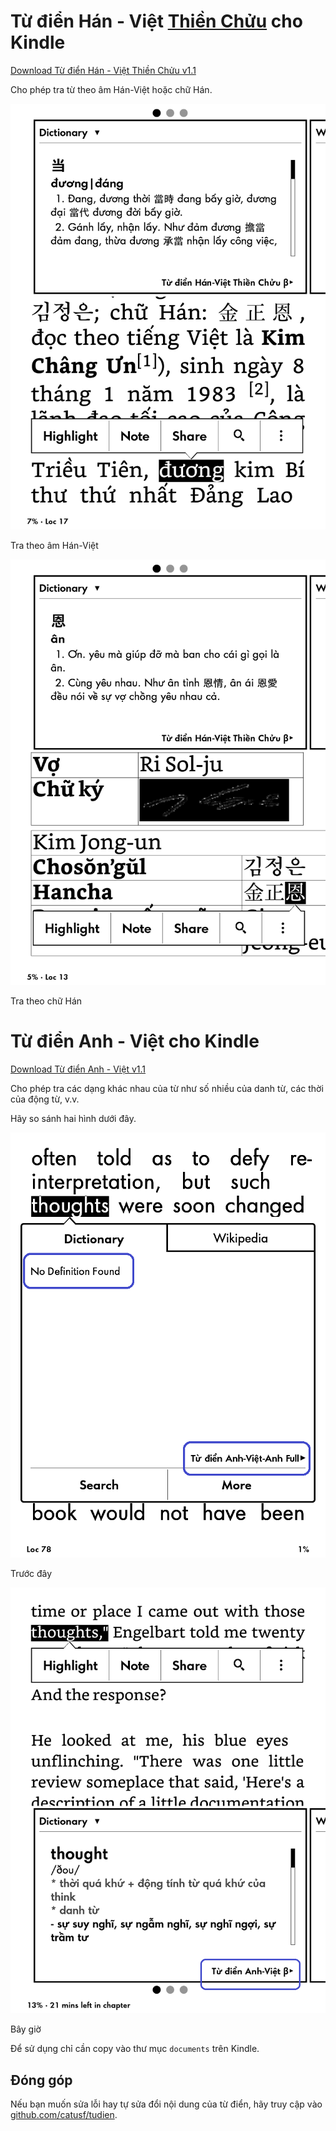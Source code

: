 # Từ điển Hán - Việt [Thiền Chửu](https://vi.wikipedia.org/wiki/Thi%E1%BB%81u_Ch%E1%BB%ADu) cho Kindle

[Download Từ điển Hán - Việt Thiền Chửu v1.1](https://github.com/catusf/tudien/releases/download/v1.1/TudienThienChuu.mobi)

Cho phép tra từ theo âm Hán-Việt hoặc chữ Hán.

<img src="/assets/img/thienchuu-amhanviet.png" alt="Tra theo âm Hán-Việt" style="width: 600px;"/>

Tra theo âm Hán-Việt


<img src="/assets/img/thienchuu-amhan.png" alt="Tra theo chữ Hán" style="width: 600px;"/>

Tra theo chữ Hán


# Từ điển Anh - Việt cho Kindle

[Download Từ điển Anh - Việt v1.1](https://github.com/catusf/tudien/releases/download/v1.1/TudienAnhVietBeta.mobi)

Cho phép tra các dạng khác nhau của từ như số nhiều của danh từ, các thời của động từ, v.v.

Hãy so sánh hai hình dưới đây.

<img src="/assets/img/before.png" alt="Trước đây" style="width: 600px;"/>

Trước đây


<img src="/assets/img/after.png" alt="Bây giờ" style="width: 600px;"/>

Bây giờ


Để sử dụng chỉ cần copy vào thư mục `documents` trên Kindle. 

## Đóng góp

Nếu bạn muốn sửa lỗi hay tự sửa đổi nội dung của từ điển, hãy truy cập vào [github.com/catusf/tudien](https://github.com/catusf/tudien).

